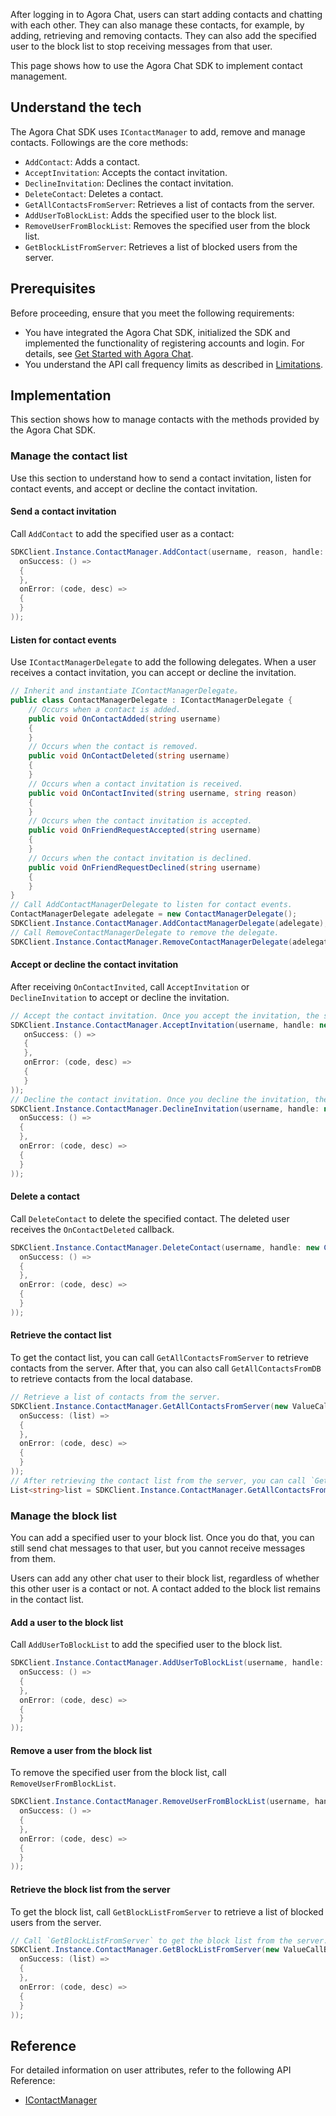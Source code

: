 After logging in to Agora Chat, users can start adding contacts and chatting with each other. They can also manage these contacts, for example, by adding, retrieving and removing contacts. They can also add the specified user to the block list to stop receiving messages from that user.

This page shows how to use the Agora Chat SDK to implement contact management.

## Understand the tech

The Agora Chat SDK uses `IContactManager` to add, remove and manage contacts. Followings are the core methods:

- `AddContact`: Adds a contact.
- `AcceptInvitation`: Accepts the contact invitation.
- `DeclineInvitation`: Declines the contact invitation.
- `DeleteContact`: Deletes a contact.
- `GetAllContactsFromServer`: Retrieves a list of contacts from the server.
- `AddUserToBlockList`: Adds the specified user to the block list.
- `RemoveUserFromBlockList`: Removes the specified user from the block list.
- `GetBlockListFromServer`: Retrieves a list of blocked users from the server.

## Prerequisites

Before proceeding, ensure that you meet the following requirements:

- You have integrated the Agora Chat SDK, initialized the SDK and implemented the functionality of registering accounts and login. For details, see [Get Started with Agora Chat](./agora_chat_get_started_windows?platform=Windows).
- You understand the API call frequency limits as described in [Limitations](./agora_chat_limitation?platform=Windows).

## Implementation

This section shows how to manage contacts with the methods provided by the Agora Chat SDK.

### Manage the contact list

Use this section to understand how to send a contact invitation, listen for contact events, and accept or decline the contact invitation.

#### Send a contact invitation

Call `AddContact` to add the specified user as a contact:

```C#
SDKClient.Instance.ContactManager.AddContact(username, reason, handle: new CallBack(
  onSuccess: () =>
  {
  },
  onError: (code, desc) =>
  {
  }
));
```

#### Listen for contact events

Use `IContactManagerDelegate` to add the following delegates. When a user receives a contact invitation, you can accept or decline the invitation. 

```C#
// Inherit and instantiate IContactManagerDelegate。
public class ContactManagerDelegate : IContactManagerDelegate {
    // Occurs when a contact is added.
    public void OnContactAdded(string username)
    {
    }
    // Occurs when the contact is removed.
    public void OnContactDeleted(string username)
    {
    }
    // Occurs when a contact invitation is received.
    public void OnContactInvited(string username, string reason)
    {
    }
    // Occurs when the contact invitation is accepted.
    public void OnFriendRequestAccepted(string username)
    {
    }
    // Occurs when the contact invitation is declined.
    public void OnFriendRequestDeclined(string username)
    {
    }
}
// Call AddContactManagerDelegate to listen for contact events.
ContactManagerDelegate adelegate = new ContactManagerDelegate();
SDKClient.Instance.ContactManager.AddContactManagerDelegate(adelegate);
// Call RemoveContactManagerDelegate to remove the delegate.
SDKClient.Instance.ContactManager.RemoveContactManagerDelegate(adelegate);
```

#### Accept or decline the contact invitation

After receiving `OnContactInvited`, call `AcceptInvitation` or `DeclineInvitation` to accept or decline the invitation.

```C#
// Accept the contact invitation. Once you accept the invitation, the sender receives the OnFriendRequestAccepted callback.
SDKClient.Instance.ContactManager.AcceptInvitation(username, handle: new CallBack(
   onSuccess: () =>
   {        
   },
   onError: (code, desc) =>
   {
   }
));
// Decline the contact invitation. Once you decline the invitation, the sender receives the OnFriendRequestDeclined callback.
SDKClient.Instance.ContactManager.DeclineInvitation(username, handle: new CallBack(
  onSuccess: () =>
  {
  },
  onError: (code, desc) =>
  {
  }
));
```

#### Delete a contact

Call `DeleteContact` to delete the specified contact. The deleted user receives the `OnContactDeleted` callback.

```C#
SDKClient.Instance.ContactManager.DeleteContact(username, handle: new CallBack(
  onSuccess: () =>
  {
  },
  onError: (code, desc) =>
  {
  }
));
```

#### Retrieve the contact list

To get the contact list, you can call `GetAllContactsFromServer` to retrieve contacts from the server. After that, you can also call `GetAllContactsFromDB` to retrieve contacts from the local database.

```C#
// Retrieve a list of contacts from the server.
SDKClient.Instance.ContactManager.GetAllContactsFromServer(new ValueCallBack<List<string>>(
  onSuccess: (list) =>
  {
  },
  onError: (code, desc) =>
  {
  }
));
// After retrieving the contact list from the server, you can call `GetAllContactsFromDB` to get the list of contacts from the local database.
List<string>list = SDKClient.Instance.ContactManager.GetAllContactsFromDB();
```

### Manage the block list

You can add a specified user to your block list. Once you do that, you can still send chat messages to that user, but you cannot receive messages from them. 

<div class="note alert">Users can add any other chat user to their block list, regardless of whether this other user is a contact or not. A contact added to the block list remains in the contact list.</div>

#### Add a user to the block list

Call `AddUserToBlockList` to add the specified user to the block list.

```C#
SDKClient.Instance.ContactManager.AddUserToBlockList(username, handle: new CallBack(
  onSuccess: () =>
  {
  },
  onError: (code, desc) =>
  {
  }
));
```

#### Remove a user from the block list

To remove the specified user from the block list, call `RemoveUserFromBlockList`.

```C#
SDKClient.Instance.ContactManager.RemoveUserFromBlockList(username, handle: new CallBack(
  onSuccess: () =>
  {
  },
  onError: (code, desc) =>
  {
  }
));
```

#### Retrieve the block list from the server

To get the block list, call `GetBlockListFromServer` to retrieve a list of blocked users from the server. 

```C#
// Call `GetBlockListFromServer` to get the block list from the server.
SDKClient.Instance.ContactManager.GetBlockListFromServer(new ValueCallBack<List<string>>(
  onSuccess: (list) =>
  {
  },
  onError: (code, desc) =>
  {
  }
));
```

## Reference

For detailed information on user attributes, refer to the following API Reference:
- [IContactManager](./API%20Reference/im_csharp/class_chat_s_d_k_1_1_i_chat_manager.html?transId=86800a60-e862-11ec-ba28-998741466f1a)